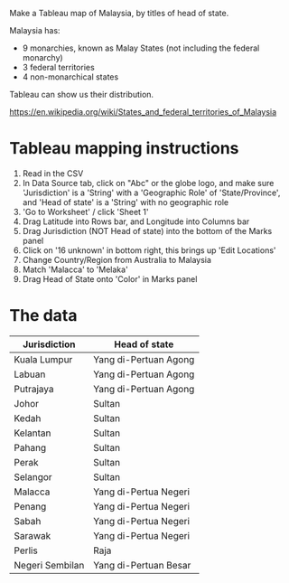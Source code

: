 
Make a Tableau map of Malaysia, by titles of head of state.

Malaysia has:

- 9 monarchies, known as Malay States (not including the federal monarchy)
- 3 federal territories
- 4 non-monarchical states

Tableau can show us their distribution.

https://en.wikipedia.org/wiki/States_and_federal_territories_of_Malaysia

# Tableau mapping instructions

1. Read in the CSV
2. In Data Source tab, click on "Abc" or the globe logo, and make sure 'Jurisdiction' is a 'String' with a 'Geographic Role' of 'State/Province', and 'Head of state' is a 'String' with no geographic role
3. 'Go to Worksheet' / click 'Sheet 1'
4. Drag Latitude into Rows bar, and Longitude into Columns bar
5. Drag Jurisdiction (NOT Head of state) into the bottom of the Marks panel
6. Click on '16 unknown' in bottom right, this brings up 'Edit Locations'
7. Change Country/Region from Australia to Malaysia
8. Match 'Malacca' to 'Melaka'
9. Drag Head of State onto 'Color' in Marks panel

# The data

Jurisdiction|Head of state
---|---
Kuala Lumpur|Yang di-Pertuan Agong
Labuan|Yang di-Pertuan Agong
Putrajaya|Yang di-Pertuan Agong
Johor|Sultan
Kedah|Sultan
Kelantan|Sultan
Pahang|Sultan
Perak|Sultan
Selangor|Sultan
Malacca|Yang di-Pertua Negeri
Penang|Yang di-Pertua Negeri
Sabah|Yang di-Pertua Negeri
Sarawak|Yang di-Pertua Negeri
Perlis|Raja
Negeri Sembilan|Yang di-Pertuan Besar
